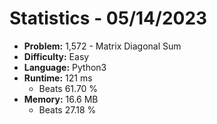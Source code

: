 # Statistics - 05/14/2023 

- **Problem:** 1,572 -  Matrix Diagonal Sum 
- **Difficulty:** Easy 
- **Language:** Python3 
- **Runtime:** 121 ms 
    - Beats 61.70 % 
- **Memory:** 16.6 MB 
    - Beats 27.18 % 